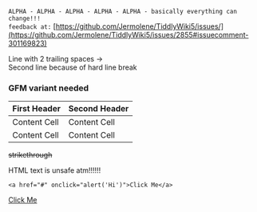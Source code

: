 `ALPHA - ALPHA - ALPHA - ALPHA - ALPHA - basically everything can change!!!`  
`feedback at:` [https://github.com/Jermolene/TiddlyWiki5/issues/](https://github.com/Jermolene/TiddlyWiki5/issues/2855#issuecomment-301169823)

Line with 2 trailing spaces ->  
Second line because of hard line break

### GFM variant needed

| First Header  | Second Header |
| ------------- | ------------- |
| Content Cell  | Content Cell  |
| Content Cell  | Content Cell  |

~~strikethrough~~

HTML text is unsafe atm!!!!!!

`<a href="#" onclick="alert('Hi')">Click Me</a>`

<a href="#" onclick="alert('Hi')">Click Me</a>
